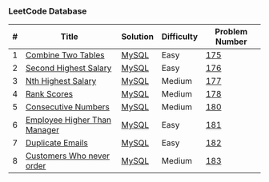 ### LeetCode Database


| # | Title | Solution | Difficulty | Problem Number |
|---| ----- | -------- | ---------- | -------------- |
|1|[Combine Two Tables](https://leetcode.com/problems/combine-two-tables/)| [MySQL](./combineTwoTables.sql)|Easy| [175](https://leetcode.com/problems/combine-two-tables/)
|2|[Second Highest Salary](https://leetcode.com/problems/second-highest-salary/) |[MySQL](./secondHighest.sql)| Easy | [176](https://leetcode.com/problems/second-highest-salary/)
|3|[Nth Highest Salary](https://leetcode.com/problems/nth-highest-salary/)|[MySQL](./nthHighest.sql)| Medium | [177](https://leetcode.com/problems/nth-highest-salary/)
|4|[Rank Scores](https://leetcode.com/problems/rank-scores/)|[MySQL](./rankscores.sql) | Medium|[178](https://leetcode.com/problems/rank-scores/)
|5|[Consecutive Numbers](https://leetcode.com/problems/consecutive-numbers/)|[MySQL](./consecutiveNumbers.sql) | Medium|[180](https://leetcode.com/problems/consecutive-numbers/)
|6|[Employee Higher Than Manager](https://leetcode.com/problems/employees-earning-more-than-their-managers/)|[MySQL](./employeeThanManager.sql) | Easy|[181](https://leetcode.com/problems/employees-earning-more-than-their-managers/)
|7|[Duplicate Emails](https://leetcode.com/problems/duplicate-emails/)|[MySQL](./duplicateEmails.sql) | Easy|[182](https://leetcode.com/problems/duplicate-emails/)
|8|[Customers Who never order](https://leetcode.com/problems/customers-who-never-order/)|[MySQL](./custNeverOrder.sql) | Medium|[183](https://leetcode.com/problems/customers-who-never-order/)